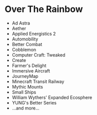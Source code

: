 # Over The Rainbow

- Ad Astra
- Aether
- Applied Energistics 2
- Automobility
- Better Combat
- Cobblemon
- Computer Craft: Tweaked
- Create
- Farmer's Delight
- Immersive Aircraft
- JourneyMap
- Minecraft Transit Railway
- Mythic Mounts
- Small Ships
- William Wythers' Expanded Ecosphere
- YUNG's Better Series
- ...and more...
